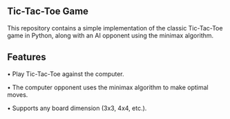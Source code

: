 ## Tic-Tac-Toe Game
This repository contains a simple implementation of the classic Tic-Tac-Toe game in Python, along with an AI opponent using the minimax algorithm.

## Features
• Play Tic-Tac-Toe against the computer.

• The computer opponent uses the minimax algorithm to make optimal moves.

• Supports any board dimension (3x3, 4x4, etc.).
